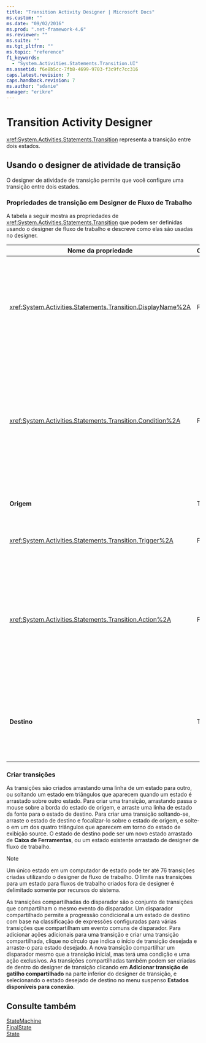 ```yaml
---
title: "Transition Activity Designer | Microsoft Docs"
ms.custom: ""
ms.date: "09/02/2016"
ms.prod: ".net-framework-4.6"
ms.reviewer: ""
ms.suite: ""
ms.tgt_pltfrm: ""
ms.topic: "reference"
f1_keywords: 
  - "System.Activities.Statements.Transition.UI"
ms.assetid: f6e8b5cc-7fb8-4699-9703-f3c9fc7cc316
caps.latest.revision: 7
caps.handback.revision: 7
ms.author: "sdanie"
manager: "erikre"
---
```

# Transition Activity Designer
<xref:System.Activities.Statements.Transition> representa a transição entre dois estados.  
  
## Usando o designer de atividade de transição  
 O designer de atividade de transição permite que você configure uma transição entre dois estados.  
  
### Propriedades de transição em Designer de Fluxo de Trabalho  
 A tabela a seguir mostra as propriedades de <xref:System.Activities.Statements.Transition> que podem ser definidas usando o designer de fluxo de trabalho e descreve como elas são usadas no designer.  
  
|Nome da propriedade|Obrigatório|Uso|  
|-------------------------|-----------------|---------|  
|<xref:System.Activities.Statements.Transition.DisplayName%2A>|False|Especifica o nome amigável do designer de atividade de <xref:System.Activities.Statements.Transition> .  O valor padrão é **T1**.  O valor pode ser editado na grade de propriedade, no cabeçalho de designer expandido de transição, e o cabeçalho da seção de ação dentro do designer expandido de transição.  <xref:System.Activities.Activity.DisplayName%2A> é usado em navegação de rastreamento que é exibida na parte superior do designer de fluxo de trabalho.<br /><br /> Embora não seja necessário <xref:System.Activities.Activity.DisplayName%2A> restrita, é uma prática recomendada usar um.|  
|<xref:System.Activities.Statements.Transition.Condition%2A>|False|Se o presente, especifica uma expressão que deve ser avaliada como **True** antes que o controle é passado para o estado de destino.  Essa condição pode ser editada na grade de propriedade e expandido no designer de transição.  Várias condições em uma transição compartilhado são avaliadas na ordem em que aparecem no designer de transição. **Note:**  Observe que se <xref:System.Activities.Statements.Transition.Condition%2A> de uma transição for avaliada como **False** \(ou todas as condições de uma transição do gatilho compartilhada for avaliada como **False**\), a transição não ocorrerá e todos os gatilhos para todas as transições de estado serão reprogramados.  Neste tutorial, essa situação não pode ocorrer devido à maneira como as condições são configuradas \(temos ações específicas para se o palpite está correto ou incorreto\).|  
|**Origem**|True|Indica o estado de que essa transição se origina.  Clicando no nome do estado de origem alterna a exibição do designer para uma exibição expandida de estado.  Esse valor é definido quando a transição é criada e não pode ser alterada.|  
|<xref:System.Activities.Statements.Transition.Trigger%2A>|False|Especifica a atividade cuja conclusão inicia a transição.  Para definir esta atividade, arraste uma atividade de **Caixa de Ferramentas** e soltar\-la na seção de **Disparador** de transição.|  
|<xref:System.Activities.Statements.Transition.Action%2A>|False|Especifica a atividade que é executada quando a atividade do disparador concluiu e <xref:System.Activities.Statements.Transition.Condition%2A>, se presentes, ele avalia a **true**.  Esta atividade é executada ao fazer a transição para estado de destino, após a atividade de <xref:System.Activities.Statements.State.Exit%2A> para o estado de origem, se presentes, é executada.  Quando o designer de transição é expandido, esse valor pode ser definido arrastar uma atividade de **Caixa de Ferramentas** e soltando\-os à seção de **Ação** de transição.  Pode haver várias ações para uma única transição.  As ações individuais podem ser expandidos e reduzido, e podem ser classificadas clicando para cima ou para baixo a seta que aparece em ação quando há várias ações em uma transição.|  
|**Destino**|True|Indica o estado que as transições do computador de estado após a transição concluírem.  Isso corresponde à propriedade de <xref:System.Activities.Statements.Transition.To%2A> de transição no modelo de objeto.  Clicando no nome do estado de destino alterna a exibição do designer para uma exibição expandida de estado.  Esse valor é definido quando a transição é criada e pode ser modificada arrastando a seta que se conecta a transição para estado de destino no designer.|  
  
### Criar transições  
 As transições são criados arrastando uma linha de um estado para outro, ou soltando um estado em triângulos que aparecem quando um estado é arrastado sobre outro estado.  Para criar uma transição, arrastando passa o mouse sobre a borda do estado de origem, e arraste uma linha de estado da fonte para o estado de destino.  Para criar uma transição soltando\-se, arraste o estado de destino e focalizar\-lo sobre o estado de origem, e solte\-o em um dos quatro triângulos que aparecem em torno do estado de exibição source.  O estado de destino pode ser um novo estado arrastado de **Caixa de Ferramentas**, ou um estado existente arrastado de designer de fluxo de trabalho.  
  
> [!NOTE]
>  Um único estado em um computador de estado pode ter até 76 transições criadas utilizando o designer de fluxo de trabalho.  O limite nas transições para um estado para fluxos de trabalho criados fora de designer é delimitado somente por recursos do sistema.  
  
 As transições compartilhadas do disparador são o conjunto de transições que compartilham o mesmo evento do disparador.  Um disparador compartilhado permite a progressão condicional a um estado de destino com base na classificação de expressões configuradas para várias transições que compartilham um evento comuns de disparador.  Para adicionar ações adicionais para uma transição e criar uma transição compartilhada, clique no círculo que indica o início de transição desejada e arraste\-o para estado desejado.  A nova transição compartilhar um disparador mesmo que a transição inicial, mas terá uma condição e uma ação exclusivos.  As transições compartilhadas também podem ser criadas de dentro do designer de transição clicando em **Adicionar transição de gatilho compartilhado** na parte inferior do designer de transição, e selecionando o estado desejado de destino no menu suspenso **Estados disponíveis para conexão**.  
  
## Consulte também  
 [StateMachine](../workflow-designer/statemachine-activity-designer.md)   
 [FinalState](../workflow-designer/finalstate-activity-designer.md)   
 [State](../workflow-designer/state-activity-designer.md)